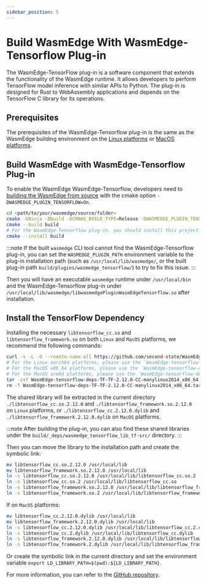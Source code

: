 ```yaml
---
sidebar_position: 5
---
```


# Build WasmEdge With WasmEdge-Tensorflow Plug-in

The WasmEdge-TensorFlow plug-in is a software component that extends the functionality of the WasmEdge runtime. It allows developers to perform TensorFlow model inference with similar APIs to Python. The plug-in is designed for Rust to WebAssembly applications and depends on the TensorFlow C library for its operations.

## Prerequisites

The prerequisites of the WasmEdge-Tensorflow plug-in is the same as the WasmEdge building environment on the [Linux platforms](../os/linux.md) or [MacOS platforms](../os/macos.md).

## Build WasmEdge with WasmEdge-Tensorflow Plug-in

To enable the WasmEdge WasmEdge-Tensorflow, developers need to [building the WasmEdge from source](../build_from_src.md) with the cmake option `-DWASMEDGE_PLUGIN_TENSORFLOW=On`.

```bash
cd <path/to/your/wasmedge/source/folder>
cmake -GNinja -Bbuild -DCMAKE_BUILD_TYPE=Release -DWASMEDGE_PLUGIN_TENSORFLOW=On
cmake --build build
# For the WasmEdge-Tensorflow plug-in, you should install this project.
cmake --install build
```

<!-- prettier-ignore -->
:::note
If the built `wasmedge` CLI tool cannot find the WasmEdge-Tensorflow plug-in, you can set the `WASMEDGE_PLUGIN_PATH` environment variable to the plug-in installation path (such as `/usr/local/lib/wasmedge/`, or the built plug-in path `build/plugins/wasmedge_tensorflow/`) to try to fix this issue.
:::

Then you will have an executable `wasmedge` runtime under `/usr/local/bin` and the WasmEdge-Tensorflow plug-in under `/usr/local/lib/wasmedge/libwasmedgePluginWasmEdgeTensorflow.so` after installation.

## Install the TensorFlow Dependency

Installing the necessary `libtensorflow_cc.so` and `libtensorflow_framework.so` on both `Linux` and `MacOS` platforms, we recommend the following commands:

```bash
curl -s -L -O --remote-name-all https://github.com/second-state/WasmEdge-tensorflow-deps/releases/download/TF-2.12.0-CC/WasmEdge-tensorflow-deps-TF-TF-2.12.0-CC-manylinux2014_x86_64.tar.gz
# For the Linux aarch64 platforms, please use the `WasmEdge-tensorflow-deps-TF-TF-2.12.0-CC-manylinux2014_aarch64.tar.gz`.
# For the MacOS x86_64 platforms, please use the `WasmEdge-tensorflow-deps-TF-TF-2.12.0-CC-darwin_x86_64.tar.gz`.
# For the MacOS arm64 platforms, please use the `WasmEdge-tensorflow-deps-TF-TF-2.12.0-CC-darwin_arm64.tar.gz`.
tar -zxf WasmEdge-tensorflow-deps-TF-TF-2.12.0-CC-manylinux2014_x86_64.tar.gz
rm -f WasmEdge-tensorflow-deps-TF-TF-2.12.0-CC-manylinux2014_x86_64.tar.gz
```

The shared library will be extracted in the current directory `./libtensorflow_cc.so.2.12.0` and `./libtensorflow_framework.so.2.12.0` on `Linux` platforms, or `./libtensorflow_cc.2.12.0.dylib` and `./libtensorflow_framework.2.12.0.dylib` on `MacOS` platforms.

<!-- prettier-ignore -->
:::note
After building the plug-in, you can also find these shared libraries under the `build/_deps/wasmedge_tensorflow_lib_tf-src/` directory.
:::

Then you can move the library to the installation path and create the symbolic link:

```bash
mv libtensorflow_cc.so.2.12.0 /usr/local/lib
mv libtensorflow_framework.so.2.12.0 /usr/local/lib
ln -s libtensorflow_cc.so.2.12.0 /usr/local/lib/libtensorflow_cc.so.2
ln -s libtensorflow_cc.so.2 /usr/local/lib/libtensorflow_cc.so
ln -s libtensorflow_framework.so.2.12.0 /usr/local/lib/libtensorflow_framework.so.2
ln -s libtensorflow_framework.so.2 /usr/local/lib/libtensorflow_framework.so
```

If on `MacOS` platforms:

```bash
mv libtensorflow_cc.2.12.0.dylib /usr/local/lib
mv libtensorflow_framework.2.12.0.dylib /usr/local/lib
ln -s libtensorflow_cc.2.12.0.dylib /usr/local/lib/libtensorflow_cc.2.dylib
ln -s libtensorflow_cc.2.dylib /usr/local/lib/libtensorflow_cc.dylib
ln -s libtensorflow_framework.2.12.0.dylib /usr/local/lib/libtensorflow_framework.2.dylib
ln -s libtensorflow_framework.2.dylib /usr/local/lib/libtensorflow_framework.dylib
```

Or create the symbolic link in the current directory and set the environment variable `export LD_LIBRARY_PATH=$(pwd):${LD_LIBRARY_PATH}`.

For more information, you can refer to the [GitHub repository](https://github.com/WasmEdge/WasmEdge/tree/master/plugins/wasmedge_tensorflow).
